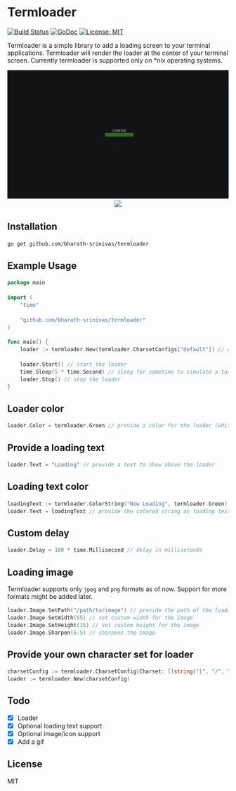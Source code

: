 # Termloader
[![Build Status](https://circleci.com/gh/bharath-srinivas/termloader/tree/master.svg?style=shield)](https://circleci.com/gh/bharath-srinivas/termloader/?branch=master)
[![GoDoc](https://godoc.org/github.com/bharath-srinivas/termloader?status.svg)](https://godoc.org/github.com/bharath-srinivas/termloader)
[![License: MIT](https://img.shields.io/badge/License-MIT-blue.svg)](LICENSE)

Termloader is a simple library to add a loading screen to your terminal applications. Termloader will render the 
loader at the center of your terminal screen. Currently termloader is supported only on *nix operating systems.

<p align="center">
  <img src="assets/termloader.gif"/>
  <img src="assets/termloader1.gif"/>
</p>

## Installation
```bash
go get github.com/bharath-srinivas/termloader
``` 

## Example Usage
```go
package main

import (
	"time"

	"github.com/bharath-srinivas/termloader"
)

func main() {
	loader := termloader.New(termloader.CharsetConfigs["default"]) // construct a new loader with config

	loader.Start() // start the loader
	time.Sleep(5 * time.Second) // sleep for sometime to simulate a task
	loader.Stop() // stop the loader
}
```

## Loader color
```go
loader.Color = termloader.Green // provide a color for the loader (white if not provided)
```

## Provide a loading text
```go
loader.Text = "Loading" // provide a text to show above the loader
```

## Loading text color
```go
loadingText := termloader.ColorString("Now Loading", termloader.Green) // color the string
loader.Text = loadingText // provide the colored string as loading text
```

## Custom delay
```go
loader.Delay = 100 * time.Millisecond // delay in milliseconds
```

## Loading image
Termloader supports only `jpeg` and `png` formats as of now. Support for more formats might be added later.
```go
loader.Image.SetPath("/path/to/image") // provide the path of the loading image
loader.Image.SetWidth(55) // set custom width for the image
loader.Image.SetHeight(15) // set custom height for the image
loader.Image.Sharpen(6.5) // sharpens the image
```

## Provide your own character set for loader
```go
charsetConfig := termloader.CharsetConfig{Charset: []string{"|", "/", "-", "\\"}, Delay: 100 * time.Millisecond}
loader := termloader.New(charsetConfig)
```

## Todo
- [x] Loader
- [x] Optional loading text support
- [x] Optional image/icon support
- [x] Add a gif

## License
MIT